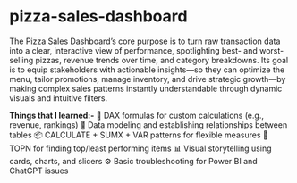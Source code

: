 # pizza-sales-dashboard
The Pizza Sales Dashboard’s core purpose is to turn raw transaction data into a clear, interactive view of performance, spotlighting best- and worst-selling pizzas, revenue trends over time, and category breakdowns. Its goal is to equip stakeholders with actionable insights—so they can optimize the menu, tailor promotions, manage inventory, and drive strategic growth—by making complex sales patterns instantly understandable through dynamic visuals and intuitive filters.

**Things that I learned:-**
🧠 DAX formulas for custom calculations (e.g., revenue, rankings)
🔗 Data modeling and establishing relationships between tables
📦 CALCULATE + SUMX + VAR patterns for flexible measures
🎯 TOPN for finding top/least performing items
📊 Visual storytelling using cards, charts, and slicers
⚙️ Basic troubleshooting for Power BI and ChatGPT issues

